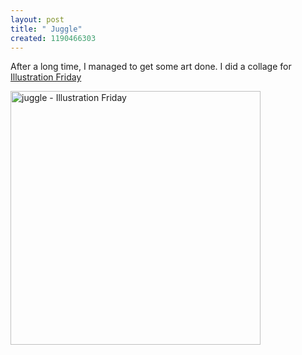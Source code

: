 ```yaml
--- 
layout: post
title: " Juggle"
created: 1190466303
---
```

After a long time, I managed to get some art done. I did a collage for <a href="http://illustrationfriday.com/">Illustration Friday</a>

<a href="http://www.flickr.com/photos/nimbupani/1423208138/" title="Photo Sharing"><img src="http://farm2.static.flickr.com/1191/1423208138_9f8e2ea26c_m.jpg" width="400" height="406" alt="juggle - Illustration Friday" /></a>
